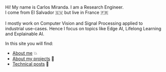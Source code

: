 Hi! My name is Carlos Miranda. I am a Research Engineer.<br />
I come from El Salvador :el_salvador: but live in France :fr:<br />  
I mostly work on Computer Vision and Signal Processing applied to industrial use-cases. Hence I focus on topics like Edge AI, Lifelong Learning and Explainable AI.<br />

In this site you will find:
- [About me](https://carmiranda.github.io/me.html) :boom:
- [About my projects](https://carmiranda.github.io/work.html) :book:
- [Technical posts](https://carmiranda.github.io/blog.html) :thought_balloon:

